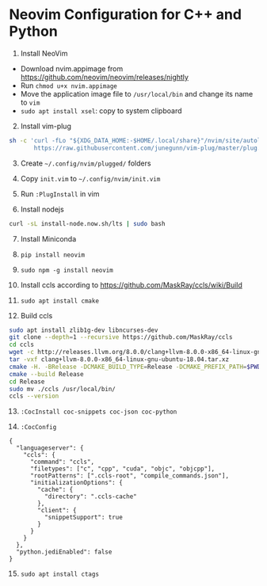 # Neovim Configuration for C++ and Python 

1. Install NeoVim
  * Download nvim.appimage from https://github.com/neovim/neovim/releases/nightly
  * Run `chmod u+x nvim.appimage`
  * Move the application image file to `/usr/local/bin` and change its name to `vim`
  * `sudo apt install xsel`: copy to system clipboard

2. Install vim-plug
```bash
sh -c 'curl -fLo "${XDG_DATA_HOME:-$HOME/.local/share}"/nvim/site/autoload/plug.vim --create-dirs \
       https://raw.githubusercontent.com/junegunn/vim-plug/master/plug.vim'
```

3. Create `~/.config/nvim/plugged/` folders

4. Copy `init.vim` to `~/.config/nvim/init.vim`

5. Run `:PlugInstall` in vim

6. Install nodejs
```bash
curl -sL install-node.now.sh/lts | sudo bash
```

7. Install Miniconda

8. `pip install neovim`

9. `sudo npm -g install neovim`

10. Install ccls according to https://github.com/MaskRay/ccls/wiki/Build

11. `sudo apt install cmake`

12. Build ccls
```bash
sudo apt install zlib1g-dev libncurses-dev
git clone --depth=1 --recursive https://github.com/MaskRay/ccls
cd ccls
wget -c http://releases.llvm.org/8.0.0/clang+llvm-8.0.0-x86_64-linux-gnu-ubuntu-18.04.tar.xz
tar -vxf clang+llvm-8.0.0-x86_64-linux-gnu-ubuntu-18.04.tar.xz
cmake -H. -BRelease -DCMAKE_BUILD_TYPE=Release -DCMAKE_PREFIX_PATH=$PWD/clang+llvm-8.0.0-x86_64-linux-gnu-ubuntu-18.04
cmake --build Release
cd Release
sudo mv ./ccls /usr/local/bin/
ccls --version
```

13. `:CocInstall coc-snippets coc-json coc-python`


14. `:CocConfig`
```
{
  "languageserver": {
    "ccls": {
      "command": "ccls",
      "filetypes": ["c", "cpp", "cuda", "objc", "objcpp"],
      "rootPatterns": [".ccls-root", "compile_commands.json"],
      "initializationOptions": {
        "cache": {
          "directory": ".ccls-cache"
        },
        "client": {
          "snippetSupport": true
        }
      }
    }
  },
  "python.jediEnabled": false
}
```

15. `sudo apt install ctags`
